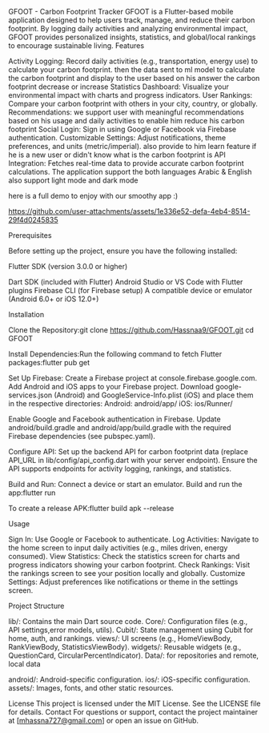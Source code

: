 GFOOT - Carbon Footprint Tracker
GFOOT is a Flutter-based mobile application designed to help users track, manage, and reduce their carbon footprint. By logging daily activities and analyzing environmental impact, GFOOT provides personalized insights, statistics, and global/local rankings to encourage sustainable living.
Features


Activity Logging: Record daily activities (e.g., transportation, energy use) to calculate your carbon footprint.
then the data sent to ml model to calculate the carbon footprint and display to the user 
based on his answer the carbon footprint decrease or increase 
Statistics Dashboard: Visualize your environmental impact with charts and progress indicators.
User Rankings: Compare your carbon footprint with others in your city, country, or globally.
Recommendations: we support user with meaningful recommendations based on his usage and daily activities to enable him reduce his carbon footprint
Social Login: Sign in using Google or Facebook via Firebase authentication.
Customizable Settings: Adjust notifications, theme preferences, and units (metric/imperial).
also provide to him learn feature if he is a new user or didn't know what is the carbon footprint is 
API Integration: Fetches real-time data to provide accurate carbon footprint calculations.
The application support the both languages Arabic & English 
also support light mode and dark mode

here is a full demo to enjoy with our smoothy app :) 



https://github.com/user-attachments/assets/1e336e52-defa-4eb4-8514-29f4d0245835




Prerequisites

Before setting up the project, ensure you have the following installed:

Flutter SDK (version 3.0.0 or higher)

Dart SDK (included with Flutter)
Android Studio or VS Code with Flutter plugins
Firebase CLI (for Firebase setup)
A compatible device or emulator (Android 6.0+ or iOS 12.0+)

Installation

Clone the Repository:git clone https://github.com/Hassnaa9/GFOOT.git
cd GFOOT


Install Dependencies:Run the following command to fetch Flutter packages:flutter pub get


Set Up Firebase:
Create a Firebase project at console.firebase.google.com.
Add Android and iOS apps to your Firebase project.
Download google-services.json (Android) and GoogleService-Info.plist (iOS) and place them in the respective directories:
Android: android/app/
iOS: ios/Runner/


Enable Google and Facebook authentication in Firebase.
Update android/build.gradle and android/app/build.gradle with the required Firebase dependencies (see pubspec.yaml).


Configure API:
Set up the backend API for carbon footprint data (replace API_URL in lib/config/api_config.dart with your server endpoint).
Ensure the API supports endpoints for activity logging, rankings, and statistics.


Build and Run:
Connect a device or start an emulator.
Build and run the app:flutter run


To create a release APK:flutter build apk --release





Usage

Sign In: Use Google or Facebook to authenticate.
Log Activities: Navigate to the home screen to input daily activities (e.g., miles driven, energy consumed).
View Statistics: Check the statistics screen for charts and progress indicators showing your carbon footprint.
Check Rankings: Visit the rankings screen to see your position locally and globally.
Customize Settings: Adjust preferences like notifications or theme in the settings screen.

Project Structure

lib/: Contains the main Dart source code.
Core/: Configuration files (e.g., API settings,error models, utils).
Cubit/: State management using Cubit for home, auth, and rankings.
views/: UI screens (e.g., HomeViewBody, RankViewBody, StatisticsViewBody).
widgets/: Reusable widgets (e.g., QuestionCard, CircularPercentIndicator).
Data/: for repositories and remote, local data

android/: Android-specific configuration.
ios/: iOS-specific configuration.
assets/: Images, fonts, and other static resources.

License
This project is licensed under the MIT License. See the LICENSE file for details.
Contact
For questions or support, contact the project maintainer at [mhassna727@gmail.com]  or open an issue on GitHub.
